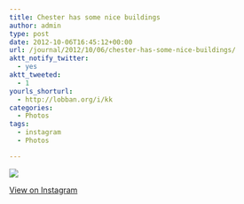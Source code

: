 ```yaml
---
title: Chester has some nice buildings
author: admin
type: post
date: 2012-10-06T16:45:12+00:00
url: /journal/2012/10/06/chester-has-some-nice-buildings/
aktt_notify_twitter:
  - yes
aktt_tweeted:
  - 1
yourls_shorturl:
  - http://lobban.org/i/kk
categories:
  - Photos
tags:
  - instagram
  - Photos

---
```

![][1]

[View on Instagram][2]

 [1]: http://lobban.org/wp-content/uploads/HLIC/8014c545f7ce820813c9128f756c85a0.jpg
 [2]: http://instagr.am/p/QcqOTOqllk/